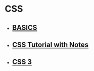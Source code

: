 # CSS

- ## [BASICS](https://github.com/LintangWisesa/CSS_Tutorial)
- ## [CSS Tutorial with Notes](https://github.com/kishanrajput23/CSS-Tutorial)
- ## [CSS 3](https://github.com/dinanathsj29/css3-fundamentals-tutorial)
